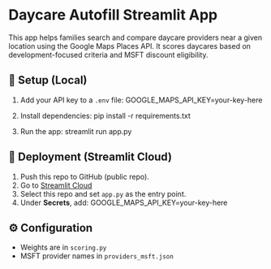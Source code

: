 # Daycare Autofill Streamlit App

This app helps families search and compare daycare providers near a given location using the Google Maps Places API. It scores daycares based on development-focused criteria and MSFT discount eligibility.

## 🔧 Setup (Local)

1. Add your API key to a `.env` file:
GOOGLE_MAPS_API_KEY=your-key-here

2. Install dependencies:
pip install -r requirements.txt

3. Run the app:
streamlit run app.py

## 🚀 Deployment (Streamlit Cloud)

1. Push this repo to GitHub (public repo).
2. Go to [Streamlit Cloud](https://streamlit.io/cloud)
3. Select this repo and set `app.py` as the entry point.
4. Under **Secrets**, add:
GOOGLE_MAPS_API_KEY=your-key-here

## ⚙️ Configuration

- Weights are in `scoring.py`
- MSFT provider names in `providers_msft.json`
